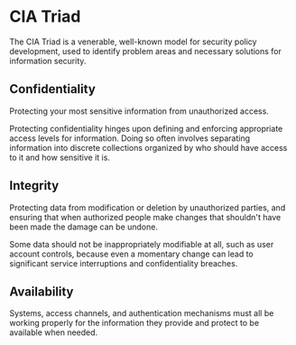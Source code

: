# CIA Triad

The CIA Triad is a venerable, well-known model for security policy development, used to identify problem areas and necessary solutions for information security.

## Confidentiality

Protecting your most sensitive information from unauthorized access.

Protecting confidentiality hinges upon defining and enforcing appropriate access levels for information. Doing so often involves separating information into discrete collections organized by who should have access to it and how sensitive it is.

## Integrity

Protecting data from modification or deletion by unauthorized parties, and ensuring that when authorized people make changes that shouldn't have been made the damage can be undone.

Some data should not be inappropriately modifiable at all, such as user account controls, because even a momentary change can lead to significant service interruptions and confidentiality breaches.

## Availability

Systems, access channels, and authentication mechanisms must all be working properly for the information they provide and protect to be available when needed.
